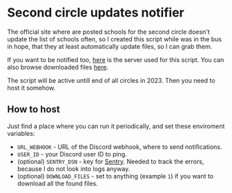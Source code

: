 # Second circle updates notifier

The official site where are posted schools for the second circle doesn't update the list of schools
often, so I created this script while was in the bus in hope, that they at least automatically
update files, so I can grab them.

If you want to be notified too, [here](https://discord.gg/c9W8ngUFMz) is the server used for this
script. You can also browse downloaded files [here](https://2nd-circle.perchun.it).

The script will be active untill end of all circles in 2023. Then you need to host it somehow.

## How to host

Just find a place where you can run it periodically, and set these enviroment variables:

- `URL_WEBHOOK` - URL of the Discord webhook, where to send notifications.
- `USER_ID` - your Discord user ID to ping.
- (optional) `SENTRY_DSN` - key for [Sentry](https://sentry.io). Needed to track the errors,
    because I do not look into logs anyway.
- (optional) `DOWNLOAD_FILES` - set to anything (example `1`) if you want to download all the found
    files.
